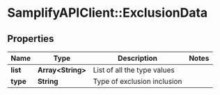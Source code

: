 # SamplifyAPIClient::ExclusionData

## Properties
Name | Type | Description | Notes
------------ | ------------- | ------------- | -------------
**list** | **Array&lt;String&gt;** | List of all the type values | 
**type** | **String** | Type of exclusion inclusion | 


